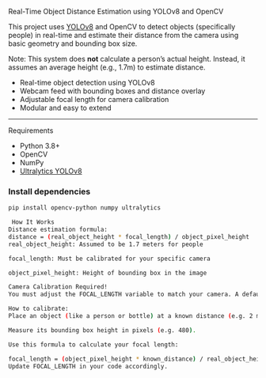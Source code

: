 Real-Time Object Distance Estimation using YOLOv8 and OpenCV

This project uses [YOLOv8](https://github.com/ultralytics/ultralytics) and OpenCV to detect objects (specifically people) in real-time and estimate their distance from the camera using basic geometry and bounding box size.

 Note: This system does **not** calculate a person’s actual height. Instead, it assumes an average height (e.g., 1.7m) to estimate distance.


- Real-time object detection using YOLOv8
- Webcam feed with bounding boxes and distance overlay
- Adjustable focal length for camera calibration
- Modular and easy to extend

---

 Requirements

- Python 3.8+
- OpenCV
- NumPy
- [Ultralytics YOLOv8](https://github.com/ultralytics/ultralytics)

### Install dependencies

```bash
pip install opencv-python numpy ultralytics

 How It Works
Distance estimation formula:
distance = (real_object_height * focal_length) / object_pixel_height
real_object_height: Assumed to be 1.7 meters for people

focal_length: Must be calibrated for your specific camera

object_pixel_height: Height of bounding box in the image

Camera Calibration Required!
You must adjust the FOCAL_LENGTH variable to match your camera. A default value (e.g., 615) may give inaccurate results if not calibrated.

How to calibrate:
Place an object (like a person or bottle) at a known distance (e.g. 2 meters).

Measure its bounding box height in pixels (e.g. 480).

Use this formula to calculate your focal length:

focal_length = (object_pixel_height * known_distance) / real_object_height
Update FOCAL_LENGTH in your code accordingly.

